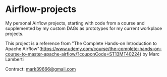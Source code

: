 # Airflow-projects

My personal Airflow projects, starting with code from a course and supplemented by my custom DAGs as prototypes for my current workplace projects.

This project is a reference from "The Complete Hands-on Introduction to Apache Airflow"(https://www.udemy.com/course/the-complete-hands-on-course-to-master-apache-airflow/?couponCode=ST13MT40224) by Marc Lamberti

Contract: mark39666@gmail.com
